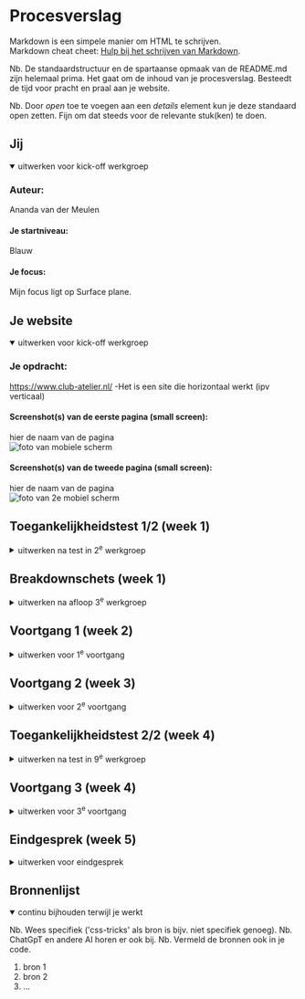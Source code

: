 # Procesverslag
Markdown is een simpele manier om HTML te schrijven.  
Markdown cheat cheet: [Hulp bij het schrijven van Markdown](https://github.com/adam-p/markdown-here/wiki/Markdown-Cheatsheet).

Nb. De standaardstructuur en de spartaanse opmaak van de README.md zijn helemaal prima. Het gaat om de inhoud van je procesverslag. Besteedt de tijd voor pracht en praal aan je website.

Nb. Door *open* toe te voegen aan een *details* element kun je deze standaard open zetten. Fijn om dat steeds voor de relevante stuk(ken) te doen.





## Jij

<details open>
  <summary>uitwerken voor kick-off werkgroep</summary>

  ### Auteur:
  Ananda van der Meulen
  #### Je startniveau:
  Blauw
  #### Je focus:
  Mijn focus ligt op Surface plane.
 
</details>





## Je website

<details open>
  <summary>uitwerken voor kick-off werkgroep</summary>

  ### Je opdracht:
  https://www.club-atelier.nl/
  -Het is een site die horizontaal werkt (ipv verticaal)


  #### Screenshot(s) van de eerste pagina (small screen): 
  hier de naam van de pagina  
  <img src="./readme-images/mobielframe.jpg" width="375px" alt="foto van mobiele scherm">

  #### Screenshot(s) van de tweede pagina (small screen):
  hier de naam van de pagina  
  <img src="./readme-images/mobielframe2.png" width="375px" alt="foto van 2e mobiel scherm">
 
</details>



## Toegankelijkheidstest 1/2 (week 1)

<details>
  <summary>uitwerken na test in 2<sup>e</sup> werkgroep</summary>
    <img src="./readme-images/checklist.pdf" width="375px" alt="checklist">
  ### Bevindingen
  Lijst met je bevindingen die in de test naar voren kwamen:
  Zie img hierboven.
  - het viel mij op dat er veel teksten/details niet worden voorgelezen door de screenreader.
  - De volgorde van lezen is niet logisch, bijv eerst de p en daana h2 etc.
  - 


</details>



## Breakdownschets (week 1)

<details>
  <summary>uitwerken na afloop 3<sup>e</sup> werkgroep</summary>

  Het is nog niet af.

  ### de hele pagina: 
  <img src="../readme-images/mobielframe.jpg" width="375px" alt="breakdown van de hele pagina">

  ### dynamisch deel (bijv menu): 
  <img src="../readme-images/mobileframe2.jpg" width="375px" alt="breakdown van een dynamisch deel">

  ### wellicht nog een dynamisch deel (bijv filter): 
  <img src="../readme-images/dummy-plaatje.jpg" width="375px" alt="breakdown van nog een dynamisch deel">

</details>





## Voortgang 1 (week 2)

<details>
  <summary>uitwerken voor 1<sup>e</sup> voortgang</summary>

  ### Stand van zaken
Deze week heb ik me flink beziggehouden met CSS en JavaScript. Na wat herhaling kwam alles weer naar boven, maar eerlijk gezegd vind ik het nog steeds behoorlijk pittig. Ik doe mijn best om alles goed te doen, maar het kan soms even duren.

Daarnaast ben ik begonnen met mijn eigen website. Ik heb de HTML voor het eerste gedeelte van de site in elkaar gezet. Nu ben ik bezig met het menu in CSS en JavaScript. Dat is nog een uitdaging. Ik weet wat ik wil maken, maar om dat in programmeertaal te vertalen of de juiste zoektermen te bedenken vind ik lastig. Ondanks dit merk ik dat het met de les beter gaat.

Desondanks wil ik mijn project goed afronden en veel leren. Het leerproces is uitdagend, maar ik ben enthousiast om nieuwe dingen te leren en mijn website tot leven te brengen.

  ### Agenda voor meeting
  samen met je groepje opstellen

  | Alia           | Kim                | Ananda       | Valentijn        |
  | ---            | ---                | ---          | ---              |
  | dit bespreken  | en dit             | en ik dit    | en dan ik dat    |
  | en dat ook nog | dit als er tijd is | nog een punt | dit wil ik zeker |
  | ...            | ...                | ...          | ...              |


  ### Verslag van meeting
  We zijn langs elke website gegaan en hebben bepaalde vragen gesteld aan de studentassistenten. Het lukte bij mij niet om de navigatie te laten werken. Ik heb hier daarom mijn vragen over gesteld. Eenmaal klaar met de meeting met ik aan de slag gegaan met de navigatie en het toch aan de praat gekregen.
</details>





## Voortgang 2 (week 3)

<details>
  <summary>uitwerken voor 2<sup>e</sup> voortgang</summary>

  ### Stand van zaken
Deze week heb ik de belangrijkste inhoud van mijn website opgeschreven en ben ik begonnen met de css te verbeteren. In het bovenste gedeelte van de pagina heb ik een video als achtergrond gebruikt, maar ik had wat moeite om deze naar de achtergrond te verplaatsen, zodat andere dingen eroverheen gezet kunnen worden. Uiteindelijk heb ik ontdekt dat ik dit kan doen door een soort van "volgorde" aan te geven met z-index.

Ook was ik wat tijd kwijt aan het vlak waar de span in staat. deze moesten om de beurt te voorschijn komen. Dit heb ik gedaan dmv keyframes en een linear gradient te plaatsen op de achtergrond zodat er 4 vlakken te zien zijn. Na alles te hebben uitgevogeld en veel voorgang heb gemaakt zag ik opeens een wit vlak aan de rechterkant van boven naar beneden van ongeveer 40vw. Ik heb geen idee waar dit is mis gegaan in de css, ik heb daarom Bahaa een berichtje op team gestuurd. Ik wacht nog op het antwoord.

Ik probeer ook te leren hoe ik een bepaalde indeling kan maken voor mijn pagina, maar dat lukt nog niet helemaal goed. Daarom ga ik in onze volgende meeting vragen stellen om te begrijpen hoe ik dit beter kan doen. Ik ben blij met de voortgang die ik heb gemaakt.

  ### Agenda voor meeting
  samen met je groepje opstellen (Zie excel bestand)

  | Ananda         |Kim                 | Alia         | Valentijn        |
  | ---            | ---                | ---          | ---              |
  | Grid op site?  | en dit             | en ik dit    | en dan ik dat    |
  | van mobile naar| dit als er tijd is | nog een punt | dit wil ik zeker |
  | desktop?       | ...                | ...          | ...              |
  | Waar komt het  | ...                | ...          | ...              |
    witte vlak vandaan?

  ### Verslag van meeting
  hier na afloop snel de uitkomsten van de meeting vastleggen

- witte vlak is weg
- grid uitleg over welke child ik moet pakken
-  position relative/absolute

  - punt 1
  - punt 2
  - nog een punt
- ...

</details>





## Toegankelijkheidstest 2/2 (week 4)

<details>
  <summary>uitwerken na test in 9<sup>e</sup> werkgroep</summary>

  ### Bevindingen
  Lijst met je bevindingen die in de test naar voren kwamen (geef ook aan wat er verbeterd is):

</details>





## Voortgang 3 (week 4)

<details>
  <summary>uitwerken voor 3<sup>e</sup> voortgang</summary>

  ### Stand van zaken
  hier dit ging goed & dit was lastig (neem ook screenshots op van delen van je website en code)


  ### Agenda voor meeting
  samen met je groepje opstellen

  | Ananda         | Alia               | Kim          | Valentijn        |
Mijn vragen:
Moet het formulier verstuurd worden?
Dark/light mode, welke kleuren?
Mag ik een class op een button voor javascript?


  ### Verslag van meeting
 Na de vergadering heb ik snel de belangrijkste punten opgeschreven. Tijdens het bekijken van de verschillende websites kreeg ik beter zicht op wat er mogelijk is. De vragen die ik had, werden duidelijk beantwoord, waardoor ik weer verder kon met mijn werk. Hierdoor kon ik weer door werken.

</details>





## Eindgesprek (week 5)

<details>
  <summary>uitwerken voor eindgesprek</summary>

  ### Je uitkomst - karakteristiek screenshots:
  <img src="readme-images/dummy-plaatje.jpg" width="375px" alt="uitomst opdracht 1">


  ### Dit ging goed/Heb ik geleerd: 
  Korte omschrijving met plaatjes

  <img src="readme-images/dummy-plaatje.png" width="375px" alt="top">


  ### Dit was lastig/Is niet gelukt:
  Korte omschrijving met plaatjes

  <img src="readme-images/dummy-plaatje.jpg" width="375px" alt="bummer">
</details>





## Bronnenlijst

<details open>
  <summary>continu bijhouden terwijl je werkt</summary>

  Nb. Wees specifiek ('css-tricks' als bron is bijv. niet specifiek genoeg). 
  Nb. ChatGpT en andere AI horen er ook bij.
  Nb. Vermeld de bronnen ook in je code.

  1. bron 1
  2. bron 2
  3. ...

</details>